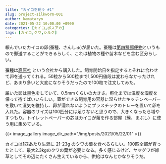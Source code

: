 ```yaml
---
title: "カイコを飼う #1"
slug: project-silkworm-001
author: kamataryo
date: 2021-05-22 10:00:00 +0900
categories: [カイコ,ポスアカ]
tags: [カイコ,クワ,シルク]
---
```


頼んでいたカイコの卵(蚕種、さんしゅ)が届いた。蚕種は[第四種郵便物](https://www.post.japanpost.jp/service/standard/three_four/index.html)というもので郵送することができるらしく、これは植物の種や苗木などを含む区分らしい。

蚕種は[高原社](http://www.kougensha.com/) という会社から購入した。飼育開始日を指定するとそれに合わせて卵を送ってくれる。50粒から500粒まで1,500円値段は変わらなかったけれど、あまり多いと大変になりそうだったので100粒で注文してみた。

届いた卵は黒色をしていて、0.5mmくらいの大きさ。孵化までは温度を湿度を保って待てばいいらしい。蓋ができる飼育用の容器に湿らせたキッチンペーパーを敷いて湿気を維持し、卵が濡れないようにプラスチックのトレーを置いて卵を入れた。容器のサイズは100匹分には足りないと思うので、大きくなったら増やすつもり。トイレットペーパーの芯はカイコが繭を作る部屋（蔟、まぶし）に使う用に集めている。

{{< image_gallery image_dir_path="/img/posts/2021/05/22/01" >}}

カイコは1匹あたり生涯に 21-23g のクワの葉を食べるらしい。100匹全部が育ったとして、最大2.3kgのクワの葉が必要になる。多く感じるけど、ヤマグワが雑草としてその辺にたくさん生えているから、供給はなんとかなりそうだ。
